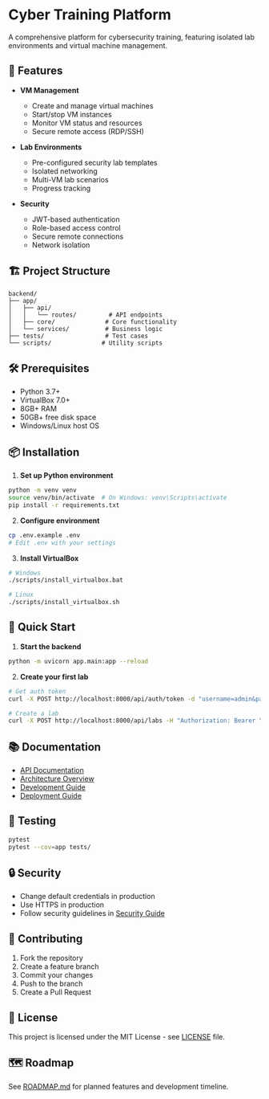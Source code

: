 # Cyber Training Platform

A comprehensive platform for cybersecurity training, featuring isolated lab environments and virtual machine management.

## 🚀 Features

- **VM Management**
  - Create and manage virtual machines
  - Start/stop VM instances
  - Monitor VM status and resources
  - Secure remote access (RDP/SSH)

- **Lab Environments**
  - Pre-configured security lab templates
  - Isolated networking
  - Multi-VM lab scenarios
  - Progress tracking

- **Security**
  - JWT-based authentication
  - Role-based access control
  - Secure remote connections
  - Network isolation

## 🏗 Project Structure

```
backend/
├── app/
│   ├── api/
│   │   └── routes/         # API endpoints
│   ├── core/              # Core functionality
│   └── services/          # Business logic
├── tests/                 # Test cases
└── scripts/              # Utility scripts
```

## 🛠 Prerequisites

- Python 3.7+
- VirtualBox 7.0+
- 8GB+ RAM
- 50GB+ free disk space
- Windows/Linux host OS

## 📦 Installation

1. **Set up Python environment**
```bash
python -m venv venv
source venv/bin/activate  # On Windows: venv\Scripts\activate
pip install -r requirements.txt
```

2. **Configure environment**
```bash
cp .env.example .env
# Edit .env with your settings
```

3. **Install VirtualBox**
```bash
# Windows
./scripts/install_virtualbox.bat

# Linux
./scripts/install_virtualbox.sh
```

## 🚀 Quick Start

1. **Start the backend**
```bash
python -m uvicorn app.main:app --reload
```

2. **Create your first lab**
```bash
# Get auth token
curl -X POST http://localhost:8000/api/auth/token -d "username=admin&password=admin123"

# Create a lab
curl -X POST http://localhost:8000/api/labs -H "Authorization: Bearer YOUR_TOKEN"
```

## 📚 Documentation

- [API Documentation](http://localhost:8000/docs)
- [Architecture Overview](./docs/architecture.md)
- [Development Guide](./docs/development.md)
- [Deployment Guide](./docs/deployment.md)

## 🧪 Testing

```bash
pytest
pytest --cov=app tests/
```

## 🔒 Security

- Change default credentials in production
- Use HTTPS in production
- Follow security guidelines in [Security Guide](./docs/security.md)

## 🤝 Contributing

1. Fork the repository
2. Create a feature branch
3. Commit your changes
4. Push to the branch
5. Create a Pull Request

## 📄 License

This project is licensed under the MIT License - see [LICENSE](LICENSE) file.

## 🗺 Roadmap

See [ROADMAP.md](ROADMAP.md) for planned features and development timeline.
